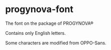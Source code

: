 # progynova-font
The font on the package of PROGYNOVA®

Contains only English letters.

Some characters are modified from OPPO-Sans.
